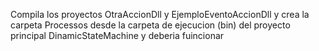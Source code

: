 Compila los proyectos OtraAccionDll y EjemploEventoAccionDll y crea la carpeta Processos desde la carpeta de ejecucion (bin)  del proyecto principal DinamicStateMachine 
y  deberia fuincionar
